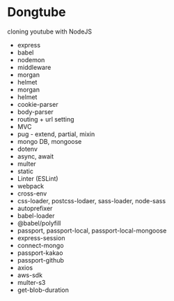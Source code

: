 # Dongtube

cloning youtube with NodeJS

* express
* babel
* nodemon
* middleware
* morgan
* helmet
* morgan
* helmet
* cookie-parser
* body-parser
* routing + url setting
* MVC
* pug - extend, partial, mixin
* mongo DB, mongoose
* dotenv
* async, await
* multer
* static
* Linter (ESLint)
* webpack
* cross-env
* css-loader, postcss-lodaer, sass-loader, node-sass
* autoprefixer
* babel-loader
* @babel/polyfill
* passport, passport-local, passport-local-mongoose
* express-session
* connect-mongo
* passport-kakao
* passport-github
* axios
* aws-sdk
* multer-s3
* get-blob-duration